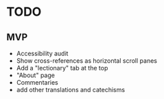 # TODO

## MVP
- Accessibility audit
- Show cross-references as horizontal scroll panes
- Add a "lectionary" tab at the top
- "About" page
- Commentaries
- add other translations and catechisms
